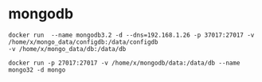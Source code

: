 # mongodb
    docker run  --name mongodb3.2 -d --dns=192.168.1.26 -p 37017:27017 -v /home/x/mongo_data/configdb:/data/configdb 
    -v /home/x/mongo_data/db:/data/db

    docker run -p 27017:27017 -v /home/x/mongodb/data:/data/db --name mongo32 -d mongo